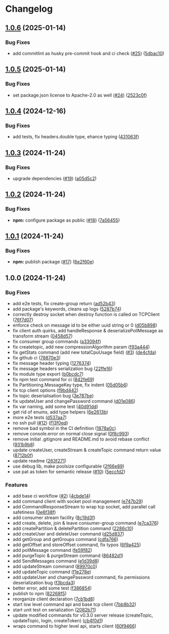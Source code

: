 # Changelog

## [1.0.6](https://github.com/messenger-rs/messenger-node-client/compare/v1.0.5...v1.0.6) (2025-01-14)

### Bug Fixes

* add commitlint as husky pre-commit hook and ci check ([#25](https://github.com/messenger-rs/messenger-node-client/issues/25)) ([5dbac10](https://github.com/messenger-rs/messenger-node-client/commit/5dbac1071bea5c26f852a60361ac51217df09d25))

## [1.0.5](https://github.com/messenger-rs/messenger-node-client/compare/v1.0.4...v1.0.5) (2025-01-14)

### Bug Fixes

* set package.json license to Apache-2.0 as well ([#24](https://github.com/messenger-rs/messenger-node-client/issues/24)) ([2523c0f](https://github.com/messenger-rs/messenger-node-client/commit/2523c0fde82958e8a13bb95b2c2d0babe0d1d290))

## [1.0.4](https://github.com/messenger-rs/messenger-node-client/compare/v1.0.3...v1.0.4) (2024-12-16)

### Bug Fixes

* add tests, fix headers.double type, ehance typing ([431063f](https://github.com/messenger-rs/messenger-node-client/commit/431063f253e0fb1739188bbd6614cfc06ccb3fd4))

## [1.0.3](https://github.com/messenger-rs/messenger-node-client/compare/v1.0.2...v1.0.3) (2024-11-24)

### Bug Fixes

* upgrade dependencies ([#19](https://github.com/messenger-rs/messenger-node-client/issues/19)) ([a05d5c2](https://github.com/messenger-rs/messenger-node-client/commit/a05d5c2484f8711f72a23c4ee1222d29e323a5ba))

## [1.0.2](https://github.com/messenger-rs/messenger-node-client/compare/v1.0.1...v1.0.2) (2024-11-24)

### Bug Fixes

* **npm:** configure package as public ([#18](https://github.com/messenger-rs/messenger-node-client/issues/18)) ([7a56455](https://github.com/messenger-rs/messenger-node-client/commit/7a5645512a564322af343bc7ba748c8c58dfab1e))

## [1.0.1](https://github.com/messenger-rs/messenger-node-client/compare/v1.0.0...v1.0.1) (2024-11-24)

### Bug Fixes

* **npm:** publish package ([#17](https://github.com/messenger-rs/messenger-node-client/issues/17)) ([6e2f60e](https://github.com/messenger-rs/messenger-node-client/commit/6e2f60e2f4484b57596285ff79d76ea647962595))

## 1.0.0 (2024-11-24)

### Bug Fixes

* add e2e tests, fix create-group return ([ad52b43](https://github.com/messenger-rs/messenger-node-client/commit/ad52b43a6ee5e8f868eb1178a9b9f02f11cb1204))
* add package's keywords, cleans up logs ([5287b74](https://github.com/messenger-rs/messenger-node-client/commit/5287b74006733aef4429d889c0cc38a80f375dc2))
* correctly destroy socket when destroy function is called on TCPClient ([76f7d07](https://github.com/messenger-rs/messenger-node-client/commit/76f7d07a96e44f6701998bb9fb2dab8fa4d75489))
* enforce check on message id to be either uuid string or 0 ([d05b898](https://github.com/messenger-rs/messenger-node-client/commit/d05b898d62b097ca9770cdab289707546c2fe6aa))
* fix client auth quirks, add handleResponse & deserializePollMessage as transform stream ([0458d57](https://github.com/messenger-rs/messenger-node-client/commit/0458d579de45605588fff7b7d01119c9625364da))
* fix consumer group commands ([a33094f](https://github.com/messenger-rs/messenger-node-client/commit/a33094f66eb2e433b2fc8cc6adf7f6a122b0f365))
* fix createtopic, add new compressionAlgorithm param ([f93a444](https://github.com/messenger-rs/messenger-node-client/commit/f93a4441f4bcd790763d982ead981c4ac86b33c5))
* fix getStats command (add new totalCpuUsage field) ([#3](https://github.com/messenger-rs/messenger-node-client/issues/3)) ([de4cfda](https://github.com/messenger-rs/messenger-node-client/commit/de4cfdad4046f556a51878fbadb8dde0df9302c5))
* fix github ci ([78870e3](https://github.com/messenger-rs/messenger-node-client/commit/78870e389333c8b7ca2425748c8806fa5e36a7ae))
* fix message header typing ([1276374](https://github.com/messenger-rs/messenger-node-client/commit/12763749f95d29a78028f95b5bc33281a62246c9))
* fix message headers serialization bug ([22ffe16](https://github.com/messenger-rs/messenger-node-client/commit/22ffe1603db9b7a94deadb1fcf6a25f81cfea868))
* fix module type export ([b0bcdc7](https://github.com/messenger-rs/messenger-node-client/commit/b0bcdc7945ba68d519a129ef33b4353538e9d64e))
* fix npm test command for ci ([842fe69](https://github.com/messenger-rs/messenger-node-client/commit/842fe697548224a08012574d2e44f14100105b63))
* fix Partitioning.MessageKey type, fix indent ([05d05b6](https://github.com/messenger-rs/messenger-node-client/commit/05d05b6db68b33bc9045fee16c9fca8c8eb0ae6d))
* fix tcp client options ([f9bd442](https://github.com/messenger-rs/messenger-node-client/commit/f9bd44204f86f2becfe674c9b38f09657c00ac6c))
* fix topic deserialisation bug ([3e787be](https://github.com/messenger-rs/messenger-node-client/commit/3e787be2546f29f1f8d31e9e1388e19a62729e50))
* fix updateUser and changePassword command ([d01e086](https://github.com/messenger-rs/messenger-node-client/commit/d01e08621bbf976c7dc5578273a253a0dcc43e72))
* fix var naming, add some test ([40d91dd](https://github.com/messenger-rs/messenger-node-client/commit/40d91ddfe41f6114ca3c7da2a30225e81e3226bc))
* get rid of enums, add type helpers ([6e2613b](https://github.com/messenger-rs/messenger-node-client/commit/6e2613b2f1ab0112d401f87a2f0cfb6e77b8d99d))
* more e2e tests ([d537aa7](https://github.com/messenger-rs/messenger-node-client/commit/d537aa7454b983edb471fa354e55b5e814fb1524))
* no ssh pull ([#12](https://github.com/messenger-rs/messenger-node-client/issues/12)) ([f13f0ed](https://github.com/messenger-rs/messenger-node-client/commit/f13f0edd5adf4584ab7f02620a159317654251e5))
* remove bad symbol in the CI definition ([1878a0c](https://github.com/messenger-rs/messenger-node-client/commit/1878a0c501224d17eefc986ccd5d89e481cc15b8))
* remove console.error on normal close signal ([0f8c993](https://github.com/messenger-rs/messenger-node-client/commit/0f8c99330b2352220ee23df0b7923185d710cd89))
* remove initial .gitignore and README.md to avoid rebase conflict ([931b9b8](https://github.com/messenger-rs/messenger-node-client/commit/931b9b8f5d0b8a249de8a30c3be9435c93a8461f))
* update createUser, createStream & createTopic command return value ([8712b0f](https://github.com/messenger-rs/messenger-node-client/commit/8712b0f5021b7852361117f6fc764eac3851beb7))
* update readme ([263f271](https://github.com/messenger-rs/messenger-node-client/commit/263f271fed2c529b89329e88d83fc4100b04c639))
* use debug lib, make poolsize configurable ([2f66e89](https://github.com/messenger-rs/messenger-node-client/commit/2f66e89220b30b3e33aa773b6471b1669658f37f))
* use pat as token for semantic release ([#10](https://github.com/messenger-rs/messenger-node-client/issues/10)) ([5eccfd2](https://github.com/messenger-rs/messenger-node-client/commit/5eccfd281763773140ce9be39a2c022b2de803b6))

### Features

* add base ci workflow ([#2](https://github.com/messenger-rs/messenger-node-client/issues/2)) ([4cbde14](https://github.com/messenger-rs/messenger-node-client/commit/4cbde140409841bf3d440f01ccaca1a855f37b13))
* add command client with socket pool management ([e747b29](https://github.com/messenger-rs/messenger-node-client/commit/e747b292374a7a8e1ee8f27d69a9203db3a6b09b))
* add CommandResponseStream to wrap tcp socket, add parallel call safetiness ([0e6f38f](https://github.com/messenger-rs/messenger-node-client/commit/0e6f38fde621dc1cfe3f12376723f1b43ffee9bf))
* add consumer stream facility ([8c19d3f](https://github.com/messenger-rs/messenger-node-client/commit/8c19d3fae30a5ab47d0f10b4747158e604aea37f))
* add create, delete, join & leave consumer-group command ([e7ca376](https://github.com/messenger-rs/messenger-node-client/commit/e7ca3762a9fcb92a3bb5018cb66570079bec60f1))
* add createPartition & deletePartition command ([2286c10](https://github.com/messenger-rs/messenger-node-client/commit/2286c106534704b02544613944e74f2549ca1a67))
* add createUser and deleteUser command ([d25d837](https://github.com/messenger-rs/messenger-node-client/commit/d25d837d38abe89a038880651c19bd8925f1affe))
* add getGroup and getGroups command ([cdfa766](https://github.com/messenger-rs/messenger-node-client/commit/cdfa766c9b800e59c2858599ccf87afa44c142dc))
* add getOffset and storeOffset command, fix typos ([6f9a425](https://github.com/messenger-rs/messenger-node-client/commit/6f9a4256b713abcfdd6dc146b78268169c9bb198))
* add pollMessage command ([fe59f82](https://github.com/messenger-rs/messenger-node-client/commit/fe59f825ebb0ba3a4c4c53e90cd8a28f9b21cca2))
* add purgeTopic & purgeStream command ([86482d1](https://github.com/messenger-rs/messenger-node-client/commit/86482d12bfdf48b23973374e09cb9cc5e852ef18))
* add SendMessages command ([e1d39d8](https://github.com/messenger-rs/messenger-node-client/commit/e1d39d887e36783e2ca23cd560060df3fc62099a))
* add updateStream command ([89970c0](https://github.com/messenger-rs/messenger-node-client/commit/89970c0574f0bcade634b338522bcbe6990b4b43))
* add updateTopic command ([f1e278e](https://github.com/messenger-rs/messenger-node-client/commit/f1e278e993a05c10f10a24761bd2e63f95d9891b))
* add updateUser and changePassword command, fix permissions deserialization bug ([f3bcda3](https://github.com/messenger-rs/messenger-node-client/commit/f3bcda30b71f5d70145257534848ee4053e714f7))
* better error, add some test ([f386854](https://github.com/messenger-rs/messenger-node-client/commit/f386854bd388e95a11251803dcb81292b33d7981))
* publish to npm ([82268f5](https://github.com/messenger-rs/messenger-node-client/commit/82268f5963e72865355e2cfe919307d5bd1500ab))
* reorganize client declaration ([7cb1bd8](https://github.com/messenger-rs/messenger-node-client/commit/7cb1bd857c5d1050ab6b8d2b0e6b70908b3bc105))
* start low level command api and base tcp client ([7bb8b32](https://github.com/messenger-rs/messenger-node-client/commit/7bb8b32ec809e53d665295f9e0c069d535b88cae))
* start unit test on serialization ([2082b71](https://github.com/messenger-rs/messenger-node-client/commit/2082b713a37d59a3d0482669a3a544a6a922ae41))
* update modified commands for v0.3.0 server release (createTopic, updateTopic, login, createToken) ([cb4f0d1](https://github.com/messenger-rs/messenger-node-client/commit/cb4f0d17c61967e95a6b5502c70d6e8b8569e9c7))
* wraps command to higher level api, starts client ([60f9466](https://github.com/messenger-rs/messenger-node-client/commit/60f9466cf92965f3bf4ff5918e50876e5bb9aa84))
